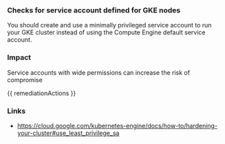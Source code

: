 
### Checks for service account defined for GKE nodes

You should create and use a minimally privileged service account to run your GKE cluster instead of using the Compute Engine default service account.

### Impact
Service accounts with wide permissions can increase the risk of compromise

<!-- DO NOT CHANGE -->
{{ remediationActions }}

### Links
- https://cloud.google.com/kubernetes-engine/docs/how-to/hardening-your-cluster#use_least_privilege_sa
        